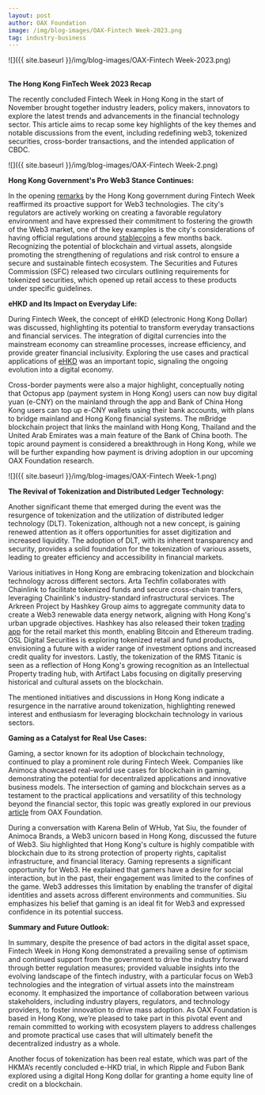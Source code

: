 ```yaml
---
layout: post
author: OAX Foundation
image: /img/blog-images/OAX-Fintech Week-2023.png
tag: industry-business
---
```


![]({{ site.baseurl }}/img/blog-images/OAX-Fintech Week-2023.png)

<br><b>The Hong Kong FinTech Week 2023 Recap</b>

The recently concluded Fintech Week in Hong Kong in the start of November brought together industry leaders, policy makers, innovators to explore the latest trends and advancements in the financial technology sector. This article aims to recap some key highlights of the key themes and notable discussions from the event, including redefining web3, tokenized securities, cross-border transactions, and the intended application of CBDC. 

![]({{ site.baseurl }}/img/blog-images/OAX-Fintech Week-2.png)

<b>Hong Kong Government's Pro Web3 Stance Continues:</b>

In the opening <a href="https://fintechnews.hk/23815/hong-kong-fintech-week-2023/hong-kong-fintech-week-2023-highlights-day-1/">remarks</a> by the Hong Kong government during Fintech Week reaffirmed its proactive support for Web3 technologies. The city's regulators are actively working on creating a favorable regulatory environment and have expressed their commitment to fostering the growth of the Web3 market, one of the key examples is the city's considerations of having official regulations around <a href="https://www.oax.org/2023/10/11/Recent-Q4-2023-Updates-in-Crypto-Regulation.html">stablecoins</a> a few months back. Recognizing the potential of blockchain and virtual assets, alongside promoting the strengthening of regulations and risk control to ensure a secure and sustainable fintech ecosystem. The Securities and Futures Commission (SFC) released two circulars outlining requirements for tokenized securities, which opened up retail access to these products under specific guidelines. 

<b>eHKD and Its Impact on Everyday Life:</b>

During Fintech Week, the concept of eHKD (electronic Hong Kong Dollar) was discussed, highlighting its potential to transform everyday transactions and financial services. The integration of digital currencies into the mainstream economy can streamline processes, increase efficiency, and provide greater financial inclusivity. Exploring the use cases and practical applications of <a href="https://www.scmp.com/tech/policy/article/3240125/hong-kong-fintech-week-kicks-new-web3-focus-tokenisation-and-cross-border-payments">eHKD</a> was an important topic, signaling the ongoing evolution into a digital economy.

Cross-border payments were also a major highlight, conceptually noting that Octopus app (payment system in Hong Kong) users can now buy digital yuan (e-CNY) on the mainland through the app and Bank of China Hong Kong users can top up e-CNY wallets using their bank accounts, with plans to bridge mainland and Hong Kong financial systems. The mBridge blockchain project that links the mainland with Hong Kong, Thailand and the United Arab Emirates was a main feature of the Bank of China booth. The topic around payment is considered a breakthrough in Hong Kong, while we will be further expanding how payment is driving adoption in our upcoming OAX Foundation research.

![]({{ site.baseurl }}/img/blog-images/OAX-Fintech Week-1.png)

<b>The Revival of Tokenization and Distributed Ledger Technology:</b>

Another significant theme that emerged during the event was the resurgence of tokenization and the utilization of distributed ledger technology (DLT). Tokenization, although not a new concept, is gaining renewed attention as it offers opportunities for asset digitization and increased liquidity. The adoption of DLT, with its inherent transparency and security, provides a solid foundation for the tokenization of various assets, leading to greater efficiency and accessibility in financial markets.

Various initiatives in Hong Kong are embracing tokenization and blockchain technology across different sectors. Arta Techfin collaborates with Chainlink to facilitate tokenized funds and secure cross-chain transfers, leveraging Chainlink's industry-standard infrastructural services. The Arkreen Project by Hashkey Group aims to aggregate community data to create a Web3 renewable data energy network, aligning with Hong Kong's urban upgrade objectives. Hashkey has also released their token <a href="https://www.scmp.com/tech/tech-trends/article/3239953/hong-kongs-hashkey-launches-first-crypto-trading-app-retail-investors-gives-away-new-token">trading app</a> for the retail market this month, enabling Bitcoin and Ethereum trading. OSL Digital Securities is exploring tokenized retail and fund products, envisioning a future with a wider range of investment options and increased credit quality for investors. Lastly, the tokenization of the RMS Titanic is seen as a reflection of Hong Kong's growing recognition as an Intellectual Property trading hub, with Artifact Labs focusing on digitally preserving historical and cultural assets on the blockchain.

The mentioned initiatives and discussions in Hong Kong indicate a resurgence in the narrative around tokenization, highlighting renewed interest and enthusiasm for leveraging blockchain technology in various sectors.


<b>Gaming as a Catalyst for Real Use Cases:</b>

Gaming, a sector known for its adoption of blockchain technology, continued to play a prominent role during Fintech Week. Companies like Animoca showcased real-world use cases for blockchain in gaming, demonstrating the potential for decentralized applications and innovative business models. The intersection of gaming and blockchain serves as a testament to the practical applications and versatility of this technology beyond the financial sector, this topic was greatly explored in our previous <a href="https://www.oax.org/2023/10/24/The-Transforming-State-of-GameFi-and-the-Metaverse.html">article</a> from OAX Foundation. 

During a conversation with Karena Belin of WHub, Yat Siu, the founder of Animoca Brands, a Web3 unicorn based in Hong Kong, discussed the future of Web3. Siu highlighted that Hong Kong's culture is highly compatible with blockchain due to its strong protection of property rights, capitalist infrastructure, and financial literacy. Gaming represents a significant opportunity for Web3. He explained that gamers have a desire for social interaction, but in the past, their engagement was limited to the confines of the game. Web3 addresses this limitation by enabling the transfer of digital identities and assets across different environments and communities. Siu emphasizes his belief that gaming is an ideal fit for Web3 and expressed confidence in its potential success. 

<b>Summary and Future Outlook:</b>

In summary, despite the presence of bad actors in the digital asset space, Fintech Week in Hong Kong demonstrated a prevailing sense of optimism and continued support from the government to drive the industry forward through better regulation measures; provided valuable insights into the evolving landscape of the fintech industry, with a particular focus on Web3 technologies and the integration of virtual assets into the mainstream economy. It emphasized the importance of collaboration between various stakeholders, including industry players, regulators, and technology providers, to foster innovation to drive mass adoption. As OAX Foundation is based in Hong Kong, we’re pleased to take part in this pivotal event and remain committed to working with ecosystem players to address challenges and promote practical use cases that will ultimately benefit the decentralized industry as a whole. 

Another focus of tokenization has been real estate, which was part of the HKMA’s recently concluded e-HKD trial, in which Ripple and Fubon Bank explored using a digital Hong Kong dollar for granting a home equity line of credit on a blockchain. 
